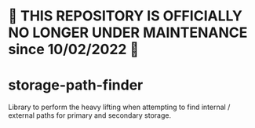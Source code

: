 # 🛑 THIS REPOSITORY IS OFFICIALLY NO LONGER UNDER MAINTENANCE since 10/02/2022 🛑

# storage-path-finder
Library to perform the heavy lifting when attempting to find internal / external paths for primary and secondary storage.
